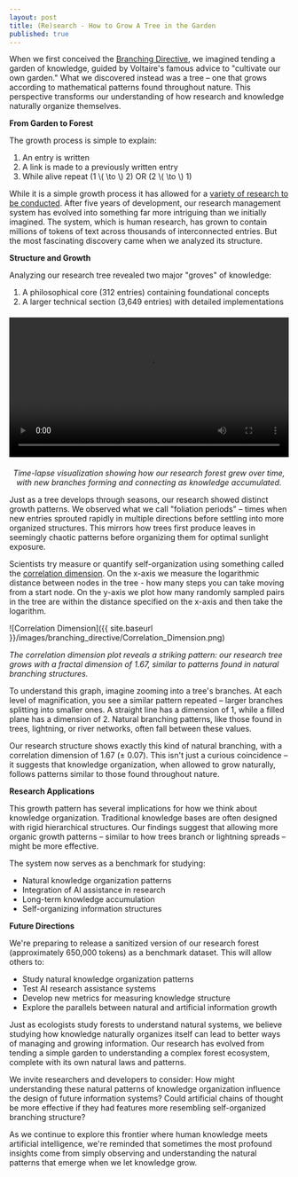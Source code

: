 ```yaml
---
layout: post
title: (Re)search - How to Grow A Tree in the Garden
published: true
---
```


When we first conceived the [Branching Directive](https://zrobertson466920.github.io/BranchingDirective/), we imagined tending a garden of knowledge, guided by Voltaire's famous advice to "cultivate our own garden." What we discovered instead was a tree – one that grows according to mathematical patterns found throughout nature. This perspective transforms our understanding of how research and knowledge naturally organize themselves.

**From Garden to Forest**

The growth process is simple to explain:

1. An entry is written
2. A link is made to a previously written entry
3. While alive repeat (1 \\( \to \\) 2) OR (2 \\( \to \\) 1)

While it is a simple growth process it has allowed for a [variety of research to be conducted](https://scholar.google.com/citations?user=769PIisAAAAJ&hl=en). After five years of development, our research management system has evolved into something far more intriguing than we initially imagined. The system, which is human research, has grown to contain millions of tokens of text across thousands of interconnected entries. But the most fascinating discovery came when we analyzed its structure.

**Structure and Growth**

Analyzing our research tree revealed two major "groves" of knowledge:

1. A philosophical core (312 entries) containing foundational concepts
2. A larger technical section (3,649 entries) with detailed implementations

<div style="display: flex; justify-content: center; margin: 20px 0;">
    <video width="100%" max-width="800px" controls>
        <source src="{{ site.baseurl }}/images/branching_directive/tree_growth.mp4" type="video/mp4">
        Your browser does not support the video tag.
    </video>
</div>
<p style="text-align: center; font-style: italic; margin-top: 10px;">
    Time-lapse visualization showing how our research forest grew over time, with new branches forming and connecting as knowledge accumulated.
</p>

Just as a tree develops through seasons, our research showed distinct growth patterns. We observed what we call "foliation periods" – times when new entries sprouted rapidly in multiple directions before settling into more organized structures. This mirrors how trees first produce leaves in seemingly chaotic patterns before organizing them for optimal sunlight exposure.

Scientists try measure or quantify self-organization using something called the [correlation dimension](https://en.wikipedia.org/wiki/Correlation_dimension). On the x-axis we measure the logarithmic distance between nodes in the tree - how many steps you can take moving from a start node. On the y-axis we plot how many randomly sampled pairs in the tree are within the distance specified on the x-axis and then take the logarithm. 

![Correlation Dimension]({{ site.baseurl }}/images/branching_directive/Correlation_Dimension.png)

*The correlation dimension plot reveals a striking pattern: our research tree grows with a fractal dimension of 1.67, similar to patterns found in natural branching structures.*

To understand this graph, imagine zooming into a tree's branches. At each level of magnification, you see a similar pattern repeated – larger branches splitting into smaller ones. A straight line has a dimension of 1, while a filled plane has a dimension of 2. Natural branching patterns, like those found in trees, lightning, or river networks, often fall between these values.

Our research structure shows exactly this kind of natural branching, with a correlation dimension of 1.67 (± 0.07). This isn't just a curious coincidence – it suggests that knowledge organization, when allowed to grow naturally, follows patterns similar to those found throughout nature.

**Research Applications**

This growth pattern has several implications for how we think about knowledge organization. Traditional knowledge bases are often designed with rigid hierarchical structures. Our findings suggest that allowing more organic growth patterns – similar to how trees branch or lightning spreads – might be more effective.

The system now serves as a benchmark for studying:
- Natural knowledge organization patterns
- Integration of AI assistance in research
- Long-term knowledge accumulation
- Self-organizing information structures

**Future Directions**

We're preparing to release a sanitized version of our research forest (approximately 650,000 tokens) as a benchmark dataset. This will allow others to:
- Study natural knowledge organization patterns
- Test AI research assistance systems
- Develop new metrics for measuring knowledge structure
- Explore the parallels between natural and artificial information growth

Just as ecologists study forests to understand natural systems, we believe studying how knowledge naturally organizes itself can lead to better ways of managing and growing information. Our research has evolved from tending a simple garden to understanding a complex forest ecosystem, complete with its own natural laws and patterns.

We invite researchers and developers to consider: How might understanding these natural patterns of knowledge organization influence the design of future information systems? Could artificial chains of thought be more effective if they had features more resembling self-organized branching structure?

As we continue to explore this frontier where human knowledge meets artificial intelligence, we're reminded that sometimes the most profound insights come from simply observing and understanding the natural patterns that emerge when we let knowledge grow.

